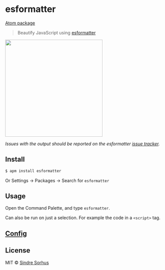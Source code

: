 # esformatter

[Atom package](https://atom.io/packages/esformatter)

> Beautify JavaScript using [esformatter](https://github.com/millermedeiros/esformatter)

<img src="https://cloud.githubusercontent.com/assets/170270/4490970/2333d93a-4a33-11e4-9954-dffea0c5f528.gif" width="311">

*Issues with the output should be reported on the esformatter [issue tracker](https://github.com/millermedeiros/esformatter/issues).*


## Install

```sh
$ apm install esformatter
```

Or Settings → Packages → Search for `esformatter`


## Usage

Open the Command Palette, and type `esformatter`.

Can also be run on just a selection. For example the code in a `<script>` tag.


## [Config](https://github.com/millermedeiros/esformatter#configuration)


## License

MIT © [Sindre Sorhus](http://sindresorhus.com)
